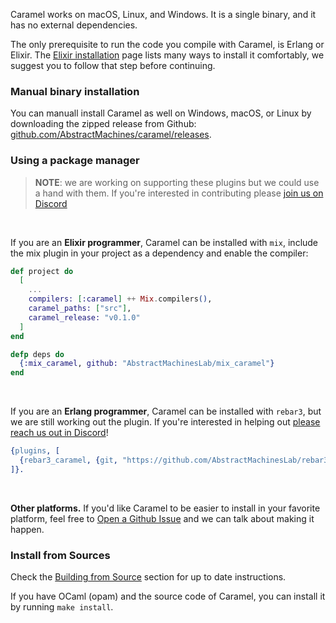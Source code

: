 Caramel works on macOS, Linux, and Windows. It is a single binary, and it has no
external dependencies.

The only prerequisite to run the code you compile with Caramel, is Erlang or
Elixir. The [Elixir installation](https://elixir-lang.org/install.html) page
lists many ways to install it comfortably, we suggest you to follow that step
before continuing.

### Manual binary installation

You can manuall install Caramel as well on Windows, macOS, or Linux by downloading
the zipped release from Github:
[github.com/AbstractMachines/caramel/releases](https://github.com/AbstractMachinesLab/caramel/releases/#user-content-assets).

### Using a package manager

> **NOTE**: we are working on supporting these plugins but we could use a hand
> with them. If you're interested in contributing please [join us on
> Discord](http://discord.caramel.run)

<br />

If you are an **Elixir programmer**, Caramel can be installed with `mix`,
include the mix plugin in your project as a dependency and enable the compiler:

```elixir
def project do
  [
    ...
    compilers: [:caramel] ++ Mix.compilers(),
    caramel_paths: ["src"],
    caramel_release: "v0.1.0"
  ]
end

defp deps do
  {:mix_caramel, github: "AbstractMachinesLab/mix_caramel"}
end
```

<br />

If you are an **Erlang programmer**, Caramel can be installed with `rebar3`,
but we are still working out the plugin. If you're interested in helping out
[please reach us out in
Discord](http://discord.caramel.run)!

```erlang
{plugins, [
  {rebar3_caramel, {git, "https://github.com/AbstractMachinesLab/rebar3_caramel.git", {branch, "main"}}}
]}.
```

<!--
<br />

If you are an **OCaml programmer**, Caramel can be installed with `opam`.

```sh
opam install caramel
```
-->

<br />

**Other platforms.** If you'd like Caramel to be easier to install in your favorite platform, feel
free to [Open a Github
Issue](https://github.com/AbstractMachinesLab/caramel/issues/new) and we can
talk about making it happen.

### Install from Sources

Check the [Building from Source](../contrib/building.md) section for up to
date instructions.

If you have OCaml (opam) and the source code of Caramel, you can install it by running `make install`.
